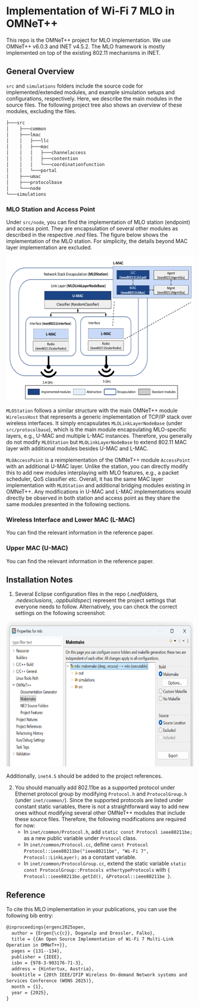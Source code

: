 # Implementation of Wi-Fi 7 MLO in OMNeT++ #

This repo is the OMNeT++ project for MLO implementation. We use OMNeT++ v6.0.3 and INET v4.5.2. The MLO framework is mostly implemented on top of the existing 802.11 mechanisms in INET. 

## General Overview

`src` and `simulations` folders include the source code for implemented/extended modules, and example simulation setups and configurations, respectively. Here, we describe the main modules in the source files. The following project tree also shows an overview of these modules, excluding the files.

```
├───src
│    ├───common
│    ├───lmac
│    │   ├───llc
│    │   ├───mac
│    │   │   ├───channelaccess
│    │   │   ├───contention
│    │   │   └───coordinationfunction
│    │   └───portal
│    ├───umac
│    ├───protocolbase
│    └───node
└───simulations
```

### MLO Station and Access Point

Under `src/node`, you can find the implementation of MLO station (endpoint) and access point. They are encapsulation of several other modules as described in the respective *.ned* files. The figure below shows the implementation of the MLO station. For simplicity, the details beyond MAC layer implementation are excluded.

<p align="center"><img src="images/mlo-omnet.png" alt="architecture" height="390" width="550"></p>

`MLOStation` follows a similar structure with the main OMNeT++ module `WirelessHost` that represents a generic implementation of TCP/IP stack over wireless interfaces. It simply encapsulates `MLOLinkLayerNodeBase` (under `src/protocolbase`), which is the main module encapsulating MLO-specific layers, e.g., U-MAC and multiple L-MAC instances. Therefore, you generally do not modify `MLOStation` but `MLOLinkLayerNodeBase` to extend 802.11 MAC layer with additional modules besides U-MAC and L-MAC.

`MLOAccessPoint` is a reimplementation of the OMNeT++ module `AccessPoint` with an additional U-MAC layer. Unlike the station, you can directly modify this to add new modules interplaying with MLO features, e.g., a packet scheduler, QoS classifier etc. Overall, it has the same MAC layer implementation with `MLOStation` and additional bridging modules existing in OMNeT++. Any modifications in U-MAC and L-MAC implementations would directly be observed in both station and access point as they share the same modules presented in the following sections.

### Wireless Interface and Lower MAC (L-MAC)

You can find the relevant information in the reference paper.

### Upper MAC (U-MAC)

You can find the relevant information in the reference paper.

## Installation Notes ##

1. Several Eclipse configuration files in the repo (*.nedfolders, .nedexclusions, .oppbuildspec*) represent the project settings that everyone needs to follow. Alternatively, you can check the correct settings on the following screenshot:

<p align="center"><img src="images/project-settings.png" alt="settings" height="390" width="550"></p>

Additionally, `inet4.5` should be added to the project references.

2. You should manually add 802.11be as a supported protocol under Ethernet protocol group by modifying `Protocol.h` and `ProtocolGroup.h` (under `inet/common/`). Since the supported protocols are listed under constant static variables, there is not a straightforward way to add new ones without modifying several other OMNeT++ modules that include these source files. Therefore, the following modifications are required for now:
	- In `inet/common/Protocol.h`, add `static const Protocol ieee80211be;` as a new public variable under `Protocol` class.
	- In `inet/common/Protocol.cc`, define `const Protocol Protocol::ieee80211be("ieee80211be", "Wi-Fi 7", Protocol::LinkLayer);` as a constant variable. 
	- In `inet/common/ProtocolGroup.cc`, extend the static variable `static const ProtocolGroup::Protocols ethertypeProtocols` with `{ Protocol::ieee80211be.getId(), &Protocol::ieee80211be }`. 

## Reference

To cite this MLO implementation in your publications, you can use the following bib entry:
```
@inproceedings{ergenc2025open,
  author = {Ergen{\c{c}}, Doganalp and Dressler, Falko},
  title = {{An Open Source Implementation of Wi-Fi 7 Multi-Link Operation in OMNeT++}},
  pages = {131--134},
  publisher = {IEEE},
  isbn = {978-3-903176-71-3},
  address = {Hintertux, Austria},
  booktitle = {20th IEEE/IFIP Wireless On-demand Network systems and Services Conference (WONS 2025)},
  month = {1},
  year = {2025},
}
```


